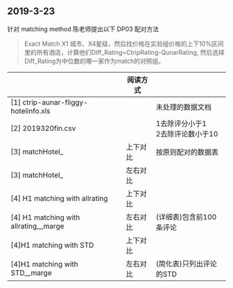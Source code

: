 ## 2019-3-23
针对 matching method 陈老师提出以下 DP03 配对方法

> Exact Match X1 城市、X4星级，然后找价格在实验组价格的上下10%区间里的所有酒店，计算他们Diff_Rating=CtripRating-QunarRating, 然后选择Diff_Rating为中位数的哪一家作为match的对照组。

|                                       | 阅读方式 |                                       |
| ------------------------------------- | -------- | ------------------------------------- |
| [1] ctrip-aunar-fliggy-hotelinfo.xls  |          | 未处理的数据文档                      |
| [2] 2019320fin.csv                    |          | 1去除评分小于1<br />2去除评论数小于10 |
| [3] matchHotel_                       | 上下对比 | 按原则配对的数据表                    |
| [3] matchHotel_                       | 左右对比 |                                       |
| [4] H1 matching with allrating        | 上下对比 |                                       |
| [4] H1 matching with allrating__marge | 左右对比 | (详细表)包含前100条评论               |
| [4]H1 matching with STD               | 上下对比 |                                       |
| [4]H1 matching with STD__marge        | 左右对比 | (简化表)只列出评论的STD               |

